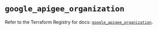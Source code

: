 # `google_apigee_organization`

Refer to the Terraform Registry for docs: [`google_apigee_organization`](https://registry.terraform.io/providers/hashicorp/google/6.29.0/docs/resources/apigee_organization).
